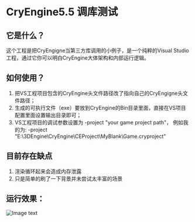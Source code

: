 # CryEngine5.5 调库测试

## 它是什么？

这个工程是把CryEngigne当第三方库调用的小例子，是一个纯粹的Visual Studio工程，通过它你可以明白CryEngine大体架构和内部运行逻辑。

## 如何使用？

1. 把VS工程项目包含的CryEngine头文件路径改了指向自己的CryEngigne头文件路径；
2. 生成的可执行文件（exe）要放到CryEngine的Bin目录里面，直接在VS项目配置里面设置输出目录即可；
3. VS工程项目的调试参数设置为 -project "your game project path"， 例如我的为:
    -project "E:\3DEngine\CryEngine\CEProject\MyBlank\Game.cryproject"
 
 ## 目前存在缺点
 1. 渲染循环起来会造成内存泄露
 2. 只是简单的刷了一下背景并未尝试太丰富的场景
    
 ## 运行效果：
![Image text](https://github.com/clojur/CEVDemo/blob/master/image/CEVDemoRun.png)
